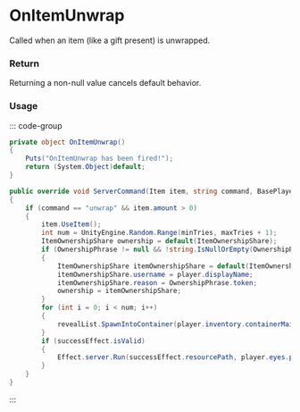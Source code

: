 # OnItemUnwrap
<Badge type="info" text="Item"/><Badge type="danger" text="Carbon Compatible"/><Badge type="warning" text="Oxide Compatible"/>
Called when an item (like a gift present) is unwrapped.

### Return
Returning a non-null value cancels default behavior.

### Usage
::: code-group
```csharp [Example]
private object OnItemUnwrap()
{
	Puts("OnItemUnwrap has been fired!");
	return (System.Object)default;
}
```
```csharp [Source — Assembly-CSharp @ ItemModUnwrap]
public override void ServerCommand(Item item, string command, BasePlayer player)
{
	if (command == "unwrap" && item.amount > 0)
	{
		item.UseItem();
		int num = UnityEngine.Random.Range(minTries, maxTries + 1);
		ItemOwnershipShare ownership = default(ItemOwnershipShare);
		if (OwnershipPhrase != null && !string.IsNullOrEmpty(OwnershipPhrase.token))
		{
			ItemOwnershipShare itemOwnershipShare = default(ItemOwnershipShare);
			itemOwnershipShare.username = player.displayName;
			itemOwnershipShare.reason = OwnershipPhrase.token;
			ownership = itemOwnershipShare;
		}
		for (int i = 0; i < num; i++)
		{
			revealList.SpawnIntoContainer(player.inventory.containerMain, ownership);
		}
		if (successEffect.isValid)
		{
			Effect.server.Run(successEffect.resourcePath, player.eyes.position);
		}
	}
}

```
:::
